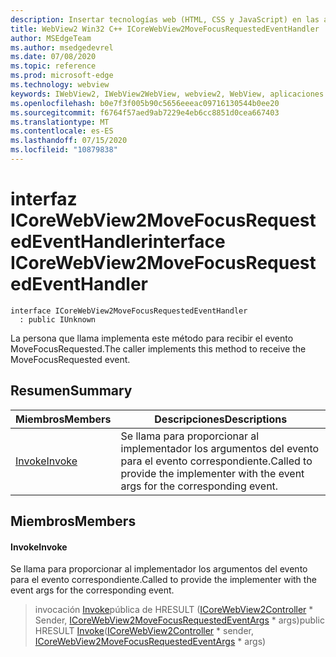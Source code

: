 ```yaml
---
description: Insertar tecnologías web (HTML, CSS y JavaScript) en las aplicaciones nativas con el control Microsoft Edge WebView2
title: WebView2 Win32 C++ ICoreWebView2MoveFocusRequestedEventHandler
author: MSEdgeTeam
ms.author: msedgedevrel
ms.date: 07/08/2020
ms.topic: reference
ms.prod: microsoft-edge
ms.technology: webview
keywords: IWebView2, IWebView2WebView, webview2, WebView, aplicaciones Win32, Win32, Edge, ICoreWebView2, ICoreWebView2Controller, control de explorador, HTML Edge, ICoreWebView2MoveFocusRequestedEventHandler
ms.openlocfilehash: b0e7f3f005b90c5656eeeac09716130544b0ee20
ms.sourcegitcommit: f6764f57aed9ab7229e4eb6cc8851d0cea667403
ms.translationtype: MT
ms.contentlocale: es-ES
ms.lasthandoff: 07/15/2020
ms.locfileid: "10879838"
---
```

# <span data-ttu-id="e8728-104">interfaz ICoreWebView2MoveFocusRequestedEventHandler</span><span class="sxs-lookup"><span data-stu-id="e8728-104">interface ICoreWebView2MoveFocusRequestedEventHandler</span></span> 

```
interface ICoreWebView2MoveFocusRequestedEventHandler
  : public IUnknown
```

<span data-ttu-id="e8728-105">La persona que llama implementa este método para recibir el evento MoveFocusRequested.</span><span class="sxs-lookup"><span data-stu-id="e8728-105">The caller implements this method to receive the MoveFocusRequested event.</span></span>

## <span data-ttu-id="e8728-106">Resumen</span><span class="sxs-lookup"><span data-stu-id="e8728-106">Summary</span></span>

 <span data-ttu-id="e8728-107">Miembros</span><span class="sxs-lookup"><span data-stu-id="e8728-107">Members</span></span>                        | <span data-ttu-id="e8728-108">Descripciones</span><span class="sxs-lookup"><span data-stu-id="e8728-108">Descriptions</span></span>
--------------------------------|---------------------------------------------
[<span data-ttu-id="e8728-109">Invoke</span><span class="sxs-lookup"><span data-stu-id="e8728-109">Invoke</span></span>](#invoke) | <span data-ttu-id="e8728-110">Se llama para proporcionar al implementador los argumentos del evento para el evento correspondiente.</span><span class="sxs-lookup"><span data-stu-id="e8728-110">Called to provide the implementer with the event args for the corresponding event.</span></span>

## <span data-ttu-id="e8728-111">Miembros</span><span class="sxs-lookup"><span data-stu-id="e8728-111">Members</span></span>

#### <span data-ttu-id="e8728-112">Invoke</span><span class="sxs-lookup"><span data-stu-id="e8728-112">Invoke</span></span> 

<span data-ttu-id="e8728-113">Se llama para proporcionar al implementador los argumentos del evento para el evento correspondiente.</span><span class="sxs-lookup"><span data-stu-id="e8728-113">Called to provide the implementer with the event args for the corresponding event.</span></span>

> <span data-ttu-id="e8728-114">invocación [Invoke](#invoke)pública de HRESULT ([ICoreWebView2Controller](icorewebview2controller.md) \* Sender, [ICoreWebView2MoveFocusRequestedEventArgs](icorewebview2movefocusrequestedeventargs.md) \* args)</span><span class="sxs-lookup"><span data-stu-id="e8728-114">public HRESULT [Invoke](#invoke)([ICoreWebView2Controller](icorewebview2controller.md) \* sender, [ICoreWebView2MoveFocusRequestedEventArgs](icorewebview2movefocusrequestedeventargs.md) \* args)</span></span>


